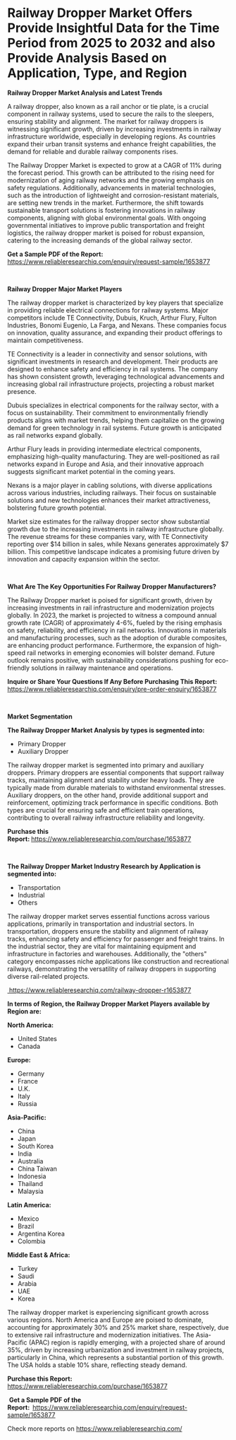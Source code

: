 <p><h1>Railway Dropper Market Offers Provide Insightful Data for the Time Period from 2025 to 2032 and also Provide Analysis Based on Application, Type, and Region</h1></p><p><strong>Railway Dropper Market Analysis and Latest Trends</strong></p>
<p><p>A railway dropper, also known as a rail anchor or tie plate, is a crucial component in railway systems, used to secure the rails to the sleepers, ensuring stability and alignment. The market for railway droppers is witnessing significant growth, driven by increasing investments in railway infrastructure worldwide, especially in developing regions. As countries expand their urban transit systems and enhance freight capabilities, the demand for reliable and durable railway components rises.</p><p>The Railway Dropper Market is expected to grow at a CAGR of 11% during the forecast period. This growth can be attributed to the rising need for modernization of aging railway networks and the growing emphasis on safety regulations. Additionally, advancements in material technologies, such as the introduction of lightweight and corrosion-resistant materials, are setting new trends in the market. Furthermore, the shift towards sustainable transport solutions is fostering innovations in railway components, aligning with global environmental goals. With ongoing governmental initiatives to improve public transportation and freight logistics, the railway dropper market is poised for robust expansion, catering to the increasing demands of the global railway sector.</p></p>
<p><strong>Get a Sample PDF of the Report:&nbsp;</strong> <a href="https://www.reliableresearchiq.com/enquiry/request-sample/1653877?utm_campaign=3361&utm_medium=2&utm_source=Github&utm_content=ia&utm_term=08032025&utm_id=railway-dropper">https://www.reliableresearchiq.com/enquiry/request-sample/1653877</a></p>
<p>&nbsp;</p>
<p><strong>Railway Dropper Major Market Players</strong></p>
<p><p>The railway dropper market is characterized by key players that specialize in providing reliable electrical connections for railway systems. Major competitors include TE Connectivity, Dubuis, Kruch, Arthur Flury, Fulton Industries, Bonomi Eugenio, La Farga, and Nexans. These companies focus on innovation, quality assurance, and expanding their product offerings to maintain competitiveness.</p><p>TE Connectivity is a leader in connectivity and sensor solutions, with significant investments in research and development. Their products are designed to enhance safety and efficiency in rail systems. The company has shown consistent growth, leveraging technological advancements and increasing global rail infrastructure projects, projecting a robust market presence.</p><p>Dubuis specializes in electrical components for the railway sector, with a focus on sustainability. Their commitment to environmentally friendly products aligns with market trends, helping them capitalize on the growing demand for green technology in rail systems. Future growth is anticipated as rail networks expand globally.</p><p>Arthur Flury leads in providing intermediate electrical components, emphasizing high-quality manufacturing. They are well-positioned as rail networks expand in Europe and Asia, and their innovative approach suggests significant market potential in the coming years.</p><p>Nexans is a major player in cabling solutions, with diverse applications across various industries, including railways. Their focus on sustainable solutions and new technologies enhances their market attractiveness, bolstering future growth potential.</p><p>Market size estimates for the railway dropper sector show substantial growth due to the increasing investments in railway infrastructure globally. The revenue streams for these companies vary, with TE Connectivity reporting over $14 billion in sales, while Nexans generates approximately $7 billion. This competitive landscape indicates a promising future driven by innovation and capacity expansion within the sector.</p></p>
<p>&nbsp;</p>
<p><strong>What Are The Key Opportunities For Railway Dropper Manufacturers?</strong></p>
<p><p>The Railway Dropper market is poised for significant growth, driven by increasing investments in rail infrastructure and modernization projects globally. In 2023, the market is projected to witness a compound annual growth rate (CAGR) of approximately 4-6%, fueled by the rising emphasis on safety, reliability, and efficiency in rail networks. Innovations in materials and manufacturing processes, such as the adoption of durable composites, are enhancing product performance. Furthermore, the expansion of high-speed rail networks in emerging economies will bolster demand. Future outlook remains positive, with sustainability considerations pushing for eco-friendly solutions in railway maintenance and operations.</p></p>
<p><strong>Inquire or Share Your Questions If Any Before Purchasing This Report:</strong> <a href="https://www.reliableresearchiq.com/enquiry/pre-order-enquiry/1653877?utm_campaign=3361&utm_medium=2&utm_source=Github&utm_content=ia&utm_term=08032025&utm_id=railway-dropper">https://www.reliableresearchiq.com/enquiry/pre-order-enquiry/1653877</a></p>
<p>&nbsp;</p>
<p><strong>Market Segmentation</strong></p>
<p><strong>The Railway Dropper Market Analysis by types is segmented into:</strong></p>
<p><ul><li>Primary Dropper</li><li>Auxiliary Dropper</li></ul></p>
<p><p>The railway dropper market is segmented into primary and auxiliary droppers. Primary droppers are essential components that support railway tracks, maintaining alignment and stability under heavy loads. They are typically made from durable materials to withstand environmental stresses. Auxiliary droppers, on the other hand, provide additional support and reinforcement, optimizing track performance in specific conditions. Both types are crucial for ensuring safe and efficient train operations, contributing to overall railway infrastructure reliability and longevity.</p></p>
<p><strong>Purchase this Report:&nbsp;</strong><a href="https://www.reliableresearchiq.com/purchase/1653877?utm_campaign=3361&utm_medium=2&utm_source=Github&utm_content=ia&utm_term=08032025&utm_id=railway-dropper">https://www.reliableresearchiq.com/purchase/1653877</a></p>
<p>&nbsp;</p>
<p><strong>The Railway Dropper Market Industry Research by Application is segmented into:</strong></p>
<p><ul><li>Transportation</li><li>Industrial</li><li>Others</li></ul></p>
<p><p>The railway dropper market serves essential functions across various applications, primarily in transportation and industrial sectors. In transportation, droppers ensure the stability and alignment of railway tracks, enhancing safety and efficiency for passenger and freight trains. In the industrial sector, they are vital for maintaining equipment and infrastructure in factories and warehouses. Additionally, the "others" category encompasses niche applications like construction and recreational railways, demonstrating the versatility of railway droppers in supporting diverse rail-related projects.</p></p>
<p><a href="https://www.reliableresearchiq.com/railway-dropper-r1653877?utm_campaign=3361&utm_medium=2&utm_source=Github&utm_content=ia&utm_term=08032025&utm_id=railway-dropper">&nbsp;https://www.reliableresearchiq.com/railway-dropper-r1653877</a></p>
<p><strong>In terms of Region, the Railway Dropper Market Players available by Region are:</strong></p>
<p>
    <p> <strong> North America: </strong>
        <ul>
            <li>United States</li>
            <li>Canada</li>
        </ul>
        </p> 
    <p> <strong> Europe: </strong>
        <ul>
            <li>Germany</li>
            <li>France</li>
            <li>U.K.</li>
            <li>Italy</li>
            <li>Russia</li>
        </ul>
        </p> 
    <p> <strong> Asia-Pacific: </strong>
        <ul>
            <li>China</li>
            <li>Japan</li>
            <li>South Korea</li>
            <li>India</li>
            <li>Australia</li>
            <li>China Taiwan</li>
            <li>Indonesia</li>
            <li>Thailand</li>
            <li>Malaysia</li>
        </ul>
        </p> 
    <p> <strong> Latin America: </strong>
        <ul>
            <li>Mexico</li>
            <li>Brazil</li>
            <li>Argentina Korea</li>
            <li>Colombia</li>
        </ul>
        </p> 
    <p> <strong> Middle East & Africa: </strong>
        <ul>
            <li>Turkey</li>
            <li>Saudi</li>
            <li>Arabia</li>
            <li>UAE</li>
            <li>Korea</li>
        </ul>
    </p>
    </p>
<p><p>The railway dropper market is experiencing significant growth across various regions. North America and Europe are poised to dominate, accounting for approximately 30% and 25% market share, respectively, due to extensive rail infrastructure and modernization initiatives. The Asia-Pacific (APAC) region is rapidly emerging, with a projected share of around 35%, driven by increasing urbanization and investment in railway projects, particularly in China, which represents a substantial portion of this growth. The USA holds a stable 10% share, reflecting steady demand.</p></p>
<p><strong>Purchase this Report: </strong><a href="https://www.reliableresearchiq.com/purchase/1653877?utm_campaign=3361&utm_medium=2&utm_source=Github&utm_content=ia&utm_term=08032025&utm_id=railway-dropper">https://www.reliableresearchiq.com/purchase/1653877</a></p>
<p>&nbsp;<strong>Get a Sample PDF of the Report:&nbsp;&nbsp;</strong><a href="https://www.reliableresearchiq.com/enquiry/request-sample/1653877?utm_campaign=3361&utm_medium=2&utm_source=Github&utm_content=ia&utm_term=08032025&utm_id=railway-dropper">https://www.reliableresearchiq.com/enquiry/request-sample/1653877</a></p>
<p><strong></strong></p>
<p>Check more reports on <a href="https://www.reliableresearchiq.com/?utm_campaign=3361&utm_medium=2&utm_source=Github&utm_content=ia&utm_term=08032025&utm_id=railway-dropper">https://www.reliableresearchiq.com/</a></p>